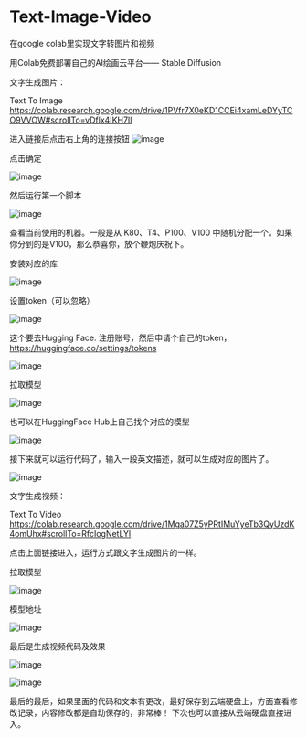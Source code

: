 # Text-Image-Video
在google colab里实现文字转图片和视频

用Colab免费部署自己的AI绘画云平台—— Stable Diffusion

文字生成图片：

Text To Image
https://colab.research.google.com/drive/1PVfr7X0eKD1CCEi4xamLeDYyTCO9VVOW#scrollTo=vDflx4IKH7Il


进入链接后点击右上角的连接按钮
![image](https://user-images.githubusercontent.com/7991891/229448114-82e54dde-df36-425f-aa5d-54948b641d44.png)

点击确定

![image](https://user-images.githubusercontent.com/7991891/229448921-fa05be61-cf16-42b4-bc67-0e0d8948884c.png)

然后运行第一个脚本

![image](https://user-images.githubusercontent.com/7991891/229455376-d5b1e6f8-d6c4-4c93-8265-87eda89bde75.png)

查看当前使用的机器。一般是从 K80、T4、P100、V100 中随机分配一个。如果你分到的是V100，那么恭喜你，放个鞭炮庆祝下。

安装对应的库

![image](https://user-images.githubusercontent.com/7991891/229449566-ccc3b554-4eb2-4b94-929c-e41caa62785e.png)

设置token（可以忽略）

![image](https://user-images.githubusercontent.com/7991891/229449771-8b1ce608-4a0e-4a65-960e-e643b4992738.png)

这个要去Hugging Face. 注册账号，然后申请个自己的token，https://huggingface.co/settings/tokens

![image](https://user-images.githubusercontent.com/7991891/229450737-c90a61f6-0ceb-4a0a-90f5-8c6087d54eab.png)

拉取模型

![image](https://user-images.githubusercontent.com/7991891/229450949-397a21bd-9dcb-4bca-a3f3-cae79c412732.png)

也可以在HuggingFace Hub上自己找个对应的模型

![image](https://user-images.githubusercontent.com/7991891/229453242-e98c7552-5cb8-4df8-a794-00eab5963fff.png)

接下来就可以运行代码了，输入一段英文描述，就可以生成对应的图片了。

![image](https://user-images.githubusercontent.com/7991891/229454620-eee03a11-3fcb-42f5-a0f5-e36b44d0fdf6.png)


文字生成视频：

Text To Video
https://colab.research.google.com/drive/1Mga07Z5yPRtIMuYyeTb3QyUzdK4omUhx#scrollTo=RfcIogNetLYl

点击上面链接进入，运行方式跟文字生成图片的一样。

拉取模型

![image](https://user-images.githubusercontent.com/7991891/229456401-cdaa5bb8-49de-415d-8134-97b3fa2a1d01.png)

模型地址

![image](https://user-images.githubusercontent.com/7991891/229456680-e9236714-07db-4607-96e5-529ae71c102c.png)

最后是生成视频代码及效果

![image](https://user-images.githubusercontent.com/7991891/229457052-298cd810-010d-44f5-b568-d2835e86846c.png)

![image](https://user-images.githubusercontent.com/7991891/229457143-b936fb3b-2aed-4a03-804a-996d2072271b.png)

最后的最后，如果里面的代码和文本有更改，最好保存到云端硬盘上，方面查看修改记录，内容修改都是自动保存的，非常棒！
下次也可以直接从云端硬盘直接进入。
